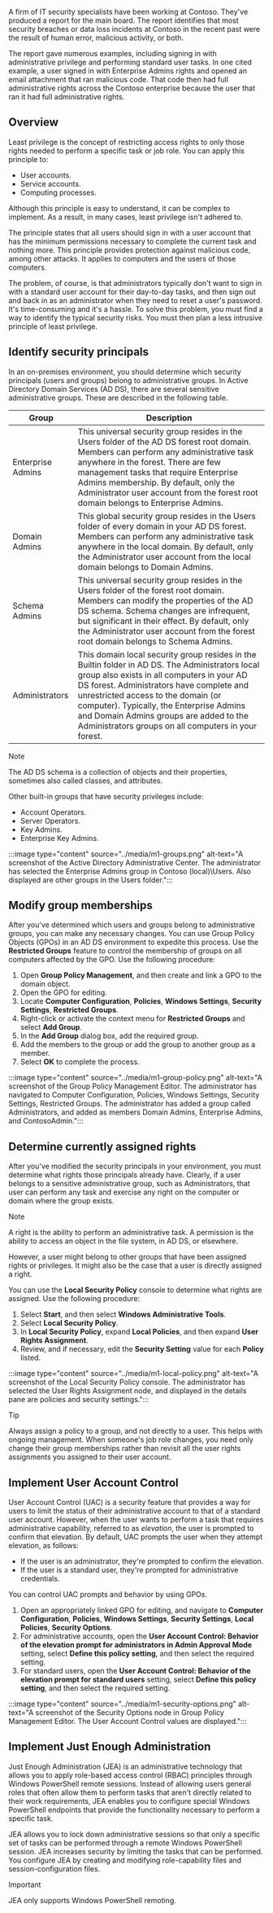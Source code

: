A firm of IT security specialists have been working at Contoso. They've produced a report for the main board. The report identifies that most security breaches or data loss incidents at Contoso in the recent past were the result of human error, malicious activity, or both.

The report gave numerous examples, including signing in with administrative privilege and performing standard user tasks. In one cited example, a user signed in with Enterprise Admins rights and opened an email attachment that ran malicious code. That code then had full administrative rights across the Contoso enterprise because the user that ran it had full administrative rights.

## Overview

Least privilege is the concept of restricting access rights to only those rights needed to perform a specific task or job role. You can apply this principle to:

- User accounts.
- Service accounts.
- Computing processes.

Although this principle is easy to understand, it can be complex to implement. As a result, in many cases, least privilege isn't adhered to.

The principle states that all users should sign in with a user account that has the minimum permissions necessary to complete the current task and nothing more. This principle provides protection against malicious code, among other attacks. It applies to computers and the users of those computers.

The problem, of course, is that administrators typically don't want to sign in with a standard user account for their day-to-day tasks, and then sign out and back in as an administrator when they need to reset a user's password. It's time-consuming and it's a hassle. To solve this problem, you must find a way to identify the typical security risks. You must then plan a less intrusive principle of least privilege.

## Identify security principals

In an on-premises environment, you should determine which security principals (users and groups) belong to administrative groups. In Active Directory Domain Services (AD DS), there are several sensitive administrative groups. These are described in the following table.

|Group|Description|
|--|--|
|Enterprise Admins|This universal security group resides in the Users folder of the AD DS forest root domain. Members can perform any administrative task anywhere in the forest. There are few management tasks that require Enterprise Admins membership. By default, only the Administrator user account from the forest root domain belongs to Enterprise Admins.|
|Domain Admins|This global security group resides in the Users folder of every domain in your AD DS forest. Members can perform any administrative task anywhere in the local domain. By default, only the Administrator user account from the local domain belongs to Domain Admins.|
|Schema Admins|This universal security group resides in the Users folder of the forest root domain. Members can modify the properties of the AD DS schema. Schema changes are infrequent, but significant in their effect. By default, only the Administrator user account from the forest root domain belongs to Schema Admins.|
|Administrators|This domain local security group resides in the Builtin folder in AD DS. The Administrators local group also exists in all computers in your AD DS forest. Administrators have complete and unrestricted access to the domain (or computer). Typically, the Enterprise Admins and Domain Admins groups are added to the Administrators groups on all computers in your forest.|

> [!NOTE]
> The AD DS schema is a collection of objects and their properties, sometimes also called classes, and attributes.

Other built-in groups that have security privileges include:

- Account Operators.
- Server Operators.
- Key Admins.
- Enterprise Key Admins.

:::image type="content" source="../media/m1-groups.png" alt-text="A screenshot of the Active Directory Administrative Center. The administrator has selected the Enterprise Admins group in Contoso (local)\Users. Also displayed are other groups in the Users folder.":::

## Modify group memberships

After you've determined which users and groups belong to administrative groups, you can make any necessary changes. You can use Group Policy Objects (GPOs) in an AD DS environment to expedite this process. Use the **Restricted Groups** feature to control the membership of groups on all computers affected by the GPO. Use the following procedure:

1. Open **Group Policy Management**, and then create and link a GPO to the domain object.
2. Open the GPO for editing.
3. Locate **Computer Configuration**, **Policies**, **Windows Settings**,  **Security Settings**, **Restricted Groups**.
4. Right-click or activate the context menu for **Restricted Groups** and select **Add Group**.
5. In the **Add Group** dialog box, add the required group.
6. Add the members to the group or add the group to another group as a member.
7. Select **OK** to complete the process.

:::image type="content" source="../media/m1-group-policy.png" alt-text="A screenshot of the Group Policy Management Editor. The administrator has navigated to Computer Configuration, Policies, Windows Settings, Security Settings, Restricted Groups. The administrator has added a group called Administrators, and added as members Domain Admins, Enterprise Admins, and ContosoAdmin.":::

## Determine currently assigned rights

After you've modified the security principals in your environment, you must determine what rights those principals already have. Clearly, if a user belongs to a sensitive administrative group, such as Administrators, that user can perform any task and exercise any right on the computer or domain where the group exists.

> [!NOTE]
> A right is the ability to perform an administrative task. A permission is the ability to access an object in the file system, in AD DS, or elsewhere.

However, a user might belong to other groups that have been assigned rights or privileges. It might also be the case that a user is directly assigned a right.

You can use the **Local Security Policy** console to determine what rights are assigned. Use the following procedure:

1. Select **Start**, and then select **Windows Administrative Tools**.
2. Select **Local Security Policy**.
3. In **Local Security Policy**, expand **Local Policies**, and then expand **User Rights Assignment**.
4. Review, and if necessary, edit the **Security Setting** value for each **Policy** listed.

:::image type="content" source="../media/m1-local-policy.png" alt-text="A screenshot of the Local Security Policy console. The administrator has selected the User Rights Assignment node, and displayed in the details pane are policies and security settings.":::

> [!TIP]
> Always assign a policy to a group, and not directly to a user. This helps with ongoing management. When someone's job role changes, you need only change their group memberships rather than revisit all the user rights assignments you assigned to their user account.

## Implement User Account Control

User Account Control (UAC) is a security feature that provides a way for users to limit the status of their administrative account to that of a standard user account. However, when the user wants to perform a task that requires administrative capability, referred to as *elevation*, the user is prompted to confirm that elevation. By default, UAC prompts the user when they attempt elevation, as follows:

- If the user is an administrator, they're prompted to confirm the elevation.
- If the user is a standard user, they're prompted for administrative credentials.

You can control UAC prompts and behavior by using GPOs.

1. Open an appropriately linked GPO for editing, and navigate to **Computer Configuration**, **Policies**, **Windows Settings**,  **Security Settings**, **Local Policies**, **Security Options**.
2. For administrative accounts, open the **User Account Control: Behavior of the elevation prompt for administrators in Admin Approval Mode** setting, select **Define this policy setting**, and then select the required setting.
3. For standard users, open the **User Account Control: Behavior of the elevation prompt for standard users** setting, select **Define this policy setting**, and then select the required setting.

:::image type="content" source="../media/m1-security-options.png" alt-text="A screenshot of the Security Options node in Group Policy Management Editor. The User Account Control values are displayed.":::

## Implement Just Enough Administration

Just Enough Administration (JEA) is an administrative technology that allows you to apply role-based access control (RBAC) principles through Windows PowerShell remote sessions. Instead of allowing users general roles that often allow them to perform tasks that aren't directly related to their work requirements, JEA enables you to configure special Windows PowerShell endpoints that provide the functionality necessary to perform a specific task.

JEA allows you to lock down administrative sessions so that only a specific set of tasks can be performed through a remote Windows PowerShell session. JEA increases security by limiting the tasks that can be performed. You configure JEA by creating and modifying role-capability files and session-configuration files.

> [!IMPORTANT]
> JEA only supports Windows PowerShell remoting.

